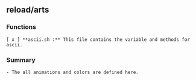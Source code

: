 ## reload/arts

### Functions
    [ x ] **ascii.sh :** This file contains the variable and methods for ascii.

### Summary
    - The all animations and colors are defined here.